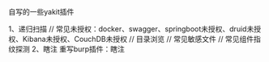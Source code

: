自写的一些yakit插件

1、递归扫描
// 常见未授权：docker、swagger、springboot未授权、druid未授权、Kibana未授权、CouchDB未授权
// 目录浏览
// 常见敏感文件
// 常见组件指纹探测
2、瞎注
重写burp插件：瞎注
